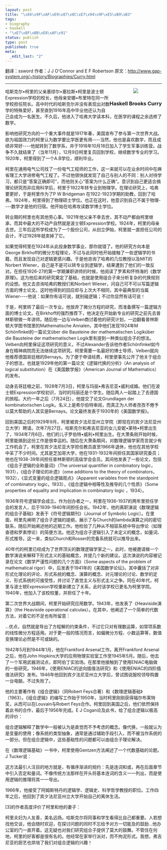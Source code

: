 ```yaml
--- 
layout: post
title: "\xE6\x9F\xAF\xE9\x87\x8C\xE7\x94\x9F\xE5\xB9\xB3"
tags: 
- biography
- haskell
- "\xE7\xBF\xBB\xE8\xAF\x91"
status: publish
type: post
published: true
meta: 
  _edit_last: "2"
---
```

翻译：ssword
作者：J J O'Connor and E F Robertson
原文：<a href="http://www.gap-system.org/~history/Biographies/Curry.html">http://www.gap-system.org/~history/Biographies/Curry.html</a>

<hr />

<div style="float:right; text-align:center;">
<img  src="http://www.gap-system.org/~history/Thumbnails/Curry.jpg"></img>
<h3>Haskell  Brooks Curry</h3>
</div>

哈斯克尔•柯里的父亲塞缪尔•塞拉斯•柯里是波士顿Expression学校的校长，他母亲安娜•布里特在同一所学校担任院长。高中时代的哈斯克尔并没有表现出对数学的特殊爱好，甚至直到1916年高中毕业他还认为自己会成为一名医生。不久后，他进入了哈弗大学读本科，在医学的课程之余选修了数学。

影响他研究方向的一个重大事件就是1917年春，美国宣布了参与第一次世界大战。欲为祖国效力的柯里认为数学要比学医更有用----当然，他也是喜欢数学，而且成绩非常好----他就转到了数学系，并于1918年10月18日加入了学生军事训练营。战争不久就结束了（当年11月），12月9日柯里复员回到学校，继续数学专业的学习。1920年，柯里得到了一个A.B学位，顺利毕业。

柯里在通用电气公司找了一份电气工程师的工作，这一来就可以在业余时间中在麻省理工大学进修电气工程了。不过他很快就发现了自己与别人的不同：别人对待学习，都只是“答案正确即可”，而他则关心“答案为什么正确”。意识到自己更适合搞理论研究而非应用科学后，柯里于1922年转专业到物理学。在理论研究上，哈弗要更好，于是柯里作为了P W Bridgeman 在1922-1923学期的助教，回到了哈弗。1924年，柯里得到了物理硕士学位。也正在这时，他意识到自己不属于物理----数学才是他的归宿。他开始在哈弗攻读数学博士学位。

转业期的柯里也有其他劳心事。1921年他父亲不幸去世，其不动产都由柯里继承，而其中最大的不动产自然就是波士顿Expression学校。1924年，柯里的母亲去世。三年后这所学校成为了一个股份公司，从创立伊始，柯里就一直担任公司的会计，不过1928年就卖掉了它。

如果觉得柯里在1924年从此投身数学事业，那你就错了。他的研究方向本是George Birkhoff的微分方程理论，不过与此同时他开始接触了一些逻辑学的书籍，而且发现自己对逻辑更感兴趣。于是他咨询了哈弗的几位教授以及MIT的Norbert Wiener，自己是不是可以转专业到逻辑学，结果遭到了他们的一致反对。在担任1926-27的第一学期兼职讲师的时候，他阅读了罗素和怀特海的《数学原理》。这为他后来的研究奠定了基础，也就是使用组合子来分析复杂的代换规则的设想。他又去咨询哈弗的教授们和Norbert Wiener，问自己可不可以写篇逻辑方面的博士论文。这时他得到的回应却与上次大不相同，其中最典型的当属Wiener----他说：如果你有话可说，就别碰逻辑；不过你显然有话可说！

于是，柯里转了最后一次专业。他放弃了微分方程的研究，而准备撰写一篇逻辑方面的博士论文。在Birkhoff的强烈推荐下，他决定在开始新专业的研究之前先去普林斯顿做一年讲师。随后他一边与Velben商讨着他的研究计划，一边翻看普林斯顿大学图书馆里的Mathematische Annalen，其中他们发现1924年M Schönfinkel的一篇论文über die Bausteine der mathematischen Logiküber die Bausteine der mathematischen Logik里有提到一种类似组合子的想法。Velben向柯里保证这项研究的意义，不过Alexander告诉他作者Schönfinkel如今身在精神病院而无法继续这项研究。柯里需要一名最好的博士导师，Velben就向他推荐德国哥廷根的Bernays。为了便于申请经费，柯里便事先公开了他关于组合子的想法，也就是1929年他的第一篇论文《逻辑代换的分析》（An analysis of logical substitution）在《美国数学报》（American Journal of Mathematics）的发布。

动身去哥廷根之前，1928年7月3日，柯里与玛丽•弗吉尼亚•威利成婚。他们在波士顿Expression学校初识，当时的玛丽还是个学生。随后两人一起踏上了去德国的旅程。大约一年之后（7月24日），他提交了论文Grundlagen der kombinatorischen Logik。名义上是希尔伯特审阅，而真正为人师者孜孜不倦予以莫大帮助的人其实是Bernays。论文最终发表于1930年的《美国数学报》。

回到美国之后的1929年9月，柯里被宾夕法尼亚州立学院（即现在的宾夕法尼亚州立大学）聘请。次年7月27日，哈斯克尔和弗吉尼亚的女儿安妮•莱特•柯里出生了，1934年7月6日，他们的儿子罗伯特•威利•柯里出生。在大萧条刚开始时候，柯里能搞到这份工作是很幸运的。随后在大萧条期间，对数理逻辑学家而言就少有工作机会了。柯里在宾夕法尼亚大学担任教员直至1966年退休，他也在其他学校中呆了不少时间。尤其是芝加哥大学，他在1931-1932年间担任其国家研究委员；他也在1938-39年间担任普林斯顿的高级学会会员。其间他发表了一些论文，包括《组合子逻辑的全称量词》（The universal quantifier in combinatory logic，1931），《组合子理论的补遗》（ome additions to the theory of combinators，1932），《显式变量的组合逻辑观点》（Apparent variables from the standpoint of combinatory logic，1933），《组合逻辑中相等性及推导的几个性质》（Some properties of equality and implication in combinatory logic ，1934）。

1936年符号逻辑学会成立。作为创办者之一，柯里在1936-1937的两年里担任学会的发言人，后于1939-1940年间担任会长。1942年，他的离职演说《数理逻辑的组合子基础》发表于《符号逻辑期刊》（Journal of Symbolic Logic）。在里面，柯里先阐明了组合子逻辑的提纲，展示了与Church的lambda演算之间的密切联系，随后开始阐述他的近期工作。他检验了几种从不相容系统中导出悖论（如理查德和罗素悖论）的简便方法。他还为组合子逻辑引入了未定义的概念，如量词、形式推导。这一来，类似Church和Rosser的完备系统就可以推导出来。

40年代的柯里已经成为了世界顶尖的数理逻辑学家之一。此时，他被邀请做一个数学演说来解释下形式主义的基础概念，并提几个新的建议。这次演说的内容被记录在论文《数学严谨性问题的几个方面》（Some aspects of the problem of mathematical rigor）中，后发表于1941年的《美国数学论坛》。其中囊括了对非形式化理论的评论、形式系统的概念、演算的概念、对元理论的讨论、数学的定义、形式系统的可接受性，并讨论了直觉主义与形式主义之争。同在40年代，柯里与波士顿Expression学校重新建立了关系，此时该学校已更名为柯里学院。1940年，他加入了该校校董，并担任了十年。

第二次世界大战期间，柯里开始研究应用数学。1943年，他发表了《Heaviside演算》（the Heaviside operational calculas）。在其中，他阐述了一个简单的代数方法，对着它的不足也有所留意：

…优点，自然就是导出了方程解的约束条件，不过它只对有理数运算，如常项系数的线性微分方程适用。对于更一般的情况而言，如偏微分方程、小数运算等，数值变换理论必然是不可或缺的。

1942年5月到1944年1月，他在Frankford Arsenal工作。离开Frankford Arsenal之后，他在John Hopkins大学的应用物理实验室工作至1945年5月。随后，他去了一个军用武器测试点，即阿伯丁实验场。在那里他接触到了使用ENIAC电脑做的一些研究。1946年，《使用ENIAC的逆向插值法研究》和《使用ENIAC的四阶插值法研究》发布。1946年他回到宾夕法尼亚州立大学后，曾试图说服校领导购置一台电脑，不过失败了。

他的主要著作有《组合逻辑》（同Robert Feys合著）和《数理逻辑基础》（1963）。《组合逻辑》的编写工作始于1950年，当时柯里刚刚获得福尔布莱特奖，从而可以在Louvain与Robert Feys合作。柯里回到美国之后，他们依然保持着此书的合作，最后于1956年完成。E J Cogan论及此书，给了组合逻辑以极高的评价：

组合逻辑解释了数学中一般被认为是直觉而不予考虑的概念。像代换，一般就认为是变量的使用；像系统的类型抽象，通常是通过辅助手段引入，而不被当作系统的一部分。但在组合逻辑中，这些基础性的问题都可以由组合子理论解决。

在《数理逻辑基础》一书中，柯里使用Gentzen方法阐述了一个代数基础的论题。J Tucker说：

这方法最引人注目的地方就是，有循序渐进的规约：先是连词和或，再在后面章节中引入否定和量词。不像传统方法那样在开头将基本连词的含义一一列出，而是使用逻辑的推理将其一一导出。

1966年，他接受了阿姆斯特丹的逻辑学、逻辑史、科学哲学教授的职位。工作四年之后，他回到了宾夕法尼亚州立大学开始自己的离休生活。

[3]的作者高度评价了柯里和他的妻子：

柯里夫妇为人友善，美名远扬。哈斯克尔将同事和学生看得比自己都重要。人若想找他交谈，他会随时欢迎，在探讨问题的同时不忘给予对方一切能及的鼓励…他办公室的门一直开着。这无疑也对我们研究组合子提供了莫大的鼓舞。不管住在何地，柯里的好客都是很有名的。他经常在家举行派对，而不拘泥形式。我想，弗吉尼亚的厨艺也烘培了我们对组合逻辑的兴趣！
